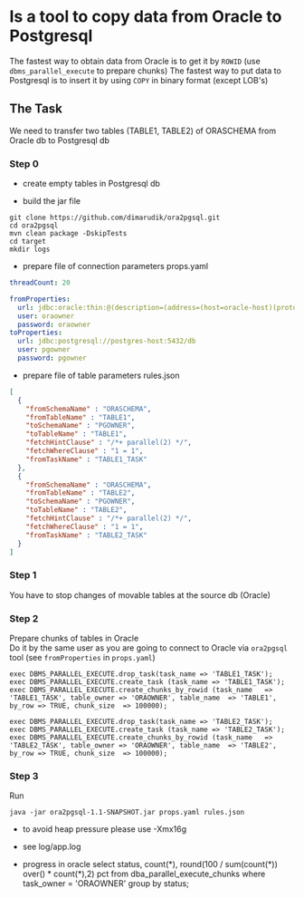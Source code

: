 
# Is a tool to copy data from Oracle to Postgresql

The fastest way to obtain data from Oracle is to get it by `ROWID` (use `dbms_parallel_execute` to prepare chunks)
The fastest way to put data to Postgresql is to insert it by using `COPY` in binary format (except LOB's)

## The Task
We need to transfer two tables (TABLE1, TABLE2) of ORASCHEMA from Oracle db to Postgresql db

### Step 0
<ul><li>create empty tables in Postgresql db</li></ul>
<ul><li>build the jar file</li></ul>

```shell
git clone https://github.com/dimarudik/ora2pgsql.git
cd ora2pgsql
mvn clean package -DskipTests
cd target
mkdir logs
```
<ul><li>prepare file of connection parameters props.yaml</li></ul>

```yaml
threadCount: 20

fromProperties:
  url: jdbc:oracle:thin:@(description=(address=(host=oracle-host)(protocol=tcp)(port=1521))(connect_data=(service_name=ORA)))
  user: oraowner
  password: oraowner
toProperties:
  url: jdbc:postgresql://postgres-host:5432/db
  user: pgowner
  password: pgowner
```
<ul><li>prepare file of table parameters rules.json</li></ul>

```json
[
  { 
    "fromSchemaName" : "ORASCHEMA", 
    "fromTableName" : "TABLE1", 
    "toSchemaName" : "PGOWNER", 
    "toTableName" : "TABLE1", 
    "fetchHintClause" : "/*+ parallel(2) */", 
    "fetchWhereClause" : "1 = 1", 
    "fromTaskName" : "TABLE1_TASK"
  },
  {
    "fromSchemaName" : "ORASCHEMA",
    "fromTableName" : "TABLE2",
    "toSchemaName" : "PGOWNER",
    "toTableName" : "TABLE2",
    "fetchHintClause" : "/*+ parallel(2) */",
    "fetchWhereClause" : "1 = 1",
    "fromTaskName" : "TABLE2_TASK"
  }
]
```

### Step 1
You have to stop changes of movable tables at the source db (Oracle) 

### Step 2
Prepare chunks of tables in Oracle<br> 
Do it by the same user as you are going to connect to Oracle via `ora2pgsql` tool (see `fromProperties` in `props.yaml`)

```
exec DBMS_PARALLEL_EXECUTE.drop_task(task_name => 'TABLE1_TASK');
exec DBMS_PARALLEL_EXECUTE.create_task (task_name => 'TABLE1_TASK');
exec DBMS_PARALLEL_EXECUTE.create_chunks_by_rowid (task_name   => 'TABLE1_TASK', table_owner => 'ORAOWNER', table_name  => 'TABLE1', by_row => TRUE, chunk_size  => 100000);

exec DBMS_PARALLEL_EXECUTE.drop_task(task_name => 'TABLE2_TASK');
exec DBMS_PARALLEL_EXECUTE.create_task (task_name => 'TABLE2_TASK');
exec DBMS_PARALLEL_EXECUTE.create_chunks_by_rowid (task_name   => 'TABLE2_TASK', table_owner => 'ORAOWNER', table_name  => 'TABLE2', by_row => TRUE, chunk_size  => 100000);
```

### Step 3
Run
```
java -jar ora2pgsql-1.1-SNAPSHOT.jar props.yaml rules.json 
```

<ul><li>to avoid heap pressure please use -Xmx16g</li></ul>
<ul><li>see log/app.log</li></ul>
<ul><li>progress in oracle select status, count(*), round(100 / sum(count(*)) over() * count(*),2) pct from dba_parallel_execute_chunks where task_owner = 'ORAOWNER' group by  status;</li></ul>
